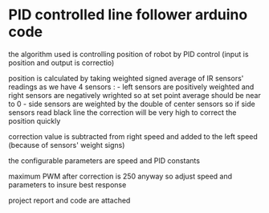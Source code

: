 # PID controlled line follower arduino code #

the algorithm used is controlling position of robot by PID control (input is position and output is correctio) 

position is calculated by taking weighted signed average of IR sensors' readings 
as we have 4 sensors : - left sensors are positively weighted and right sensors are negatively wrighted so at set point average should be near to 0 
                       - side sensors are weighted by the double of center sensors so if side sensors read black line the correction will be very high
                          to correct the position quickly

correction value is subtracted from right speed and added to the left speed (because of sensors' weight signs)

the configurable parameters are speed and PID constants 

maximum PWM after correction is 250 anyway so adjust speed and parameters to insure best response 

project report and code are attached
